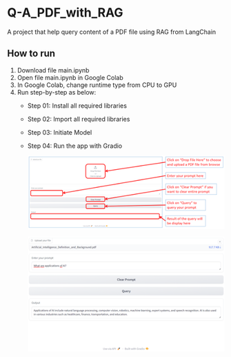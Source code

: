 # Q-A_PDF_with_RAG
A project that help query content of a PDF file using RAG from LangChain

## How to run
1. Download file main.ipynb
2. Open file main.ipynb in Google Colab
3. In Google Colab, change runtime type from CPU to GPU
4. Run step-by-step as below:
    * Step 01: Install all required libraries
    * Step 02: Import all required libraries
    * Step 03: Initiate Model
    * Step 04: Run the app with Gradio                              
                         
        ![Image 01: Step to do in Gradio](gradio_steps.png)

        ![Image 02: Demo result in Gradio](result_demo.png)
